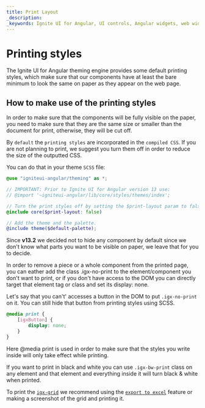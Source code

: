 ```yaml
---
title: Print Layout
_description: 
_keywords: Ignite UI for Angular, UI controls, Angular widgets, web widgets, UI widgets, Angular, Native Angular Components Suite, Native Angular Controls, Native Angular Components Library, printing styles, @media print 
---
```


# Printing styles
<p class="highlight">The Ignite UI for Angular theming engine provides some default printing styles, which make sure that our components have at least the bare minimum to look the same on paper as they appear on the web page.</p>
<div class="divider--half"></div>

## How to make use of the printing styles

In order to make sure that the components will be fully visible on the paper, you need to make sure that they are the same size or smaller than the document for print, otherwise, they will be cut off.

By `default` the `printing styles` are incorporated in the `compiled CSS`.
If you are not planning to print, we suggest you turn them off in order to reduce the size of the outputted CSS.
 
You can do that in your theme `SCSS` file:
```scss
@use "igniteui-angular/theming" as *;

// IMPORTANT: Prior to Ignite UI for Angular version 13 use:
// @import '~igniteui-angular/lib/core/styles/themes/index';

// Turn the print styles off by setting the $print-layout param to false.
@include core($print-layout: false)

// Add the theme and the palette.
@include theme($default-palette);
```

Since **v13.2** we decided not to hide any component by default since we don't know what parts you want to be visible on paper, we leave that for you to decide.   

In order to remove a piece or a whole component from the printed page, you can eather add the class .igx-no-print to the element/component you don't want to print, or if you don't have access to the DOM you can directly target that element tag or class and set its display: none.

Let's say that you can't' accesses a button in the DOM to put `.igx-no-print` on it.
You can still hide that button from printing styles using SCSS.
```scss
@media print {
    [igxButton] {
        display: none;
    }
}
```

Here @media print is used in order to make sure that the styles you write inside will only take effect while printing.

If you want to print in black and white you can use `.igx-bw-print` class on any element and that element and everything inside it will turn black & white when printed.

To print the [`igx-grid`](../../grid/grid.md) we recommend using the [`export to excel`](../../grid/export-excel.md) feature or making a screenshot of the grid and printing it.
